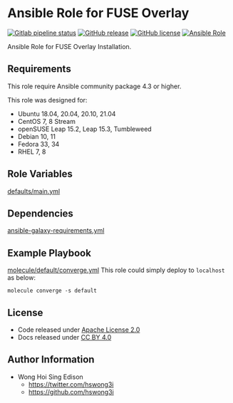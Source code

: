 # Ansible Role for FUSE Overlay

[![Gitlab pipeline status](https://img.shields.io/gitlab/pipeline/alvistack/ansible-role-fuse_overlayfs/master)](https://gitlab.com/alvistack/ansible-role-fuse_overlayfs/-/pipelines)
[![GitHub release](https://img.shields.io/github/release/alvistack/ansible-role-fuse_overlayfs.svg)](https://github.com/alvistack/ansible-role-fuse_overlayfs/releases)
[![GitHub license](https://img.shields.io/github/license/alvistack/ansible-role-fuse_overlayfs.svg)](https://github.com/alvistack/ansible-role-fuse_overlayfs/blob/master/LICENSE)
[![Ansible Role](https://img.shields.io/badge/galaxy-alvistack.fuse_overlayfs-blue.svg)](https://galaxy.ansible.com/alvistack/fuse_overlayfs)

Ansible Role for FUSE Overlay Installation.

## Requirements

This role require Ansible community package 4.3 or higher.

This role was designed for:

  - Ubuntu 18.04, 20.04, 20.10, 21.04
  - CentOS 7, 8 Stream
  - openSUSE Leap 15.2, Leap 15.3, Tumbleweed
  - Debian 10, 11
  - Fedora 33, 34
  - RHEL 7, 8

## Role Variables

[defaults/main.yml](defaults/main.yml)

## Dependencies

[ansible-galaxy-requirements.yml](ansible-galaxy-requirements.yml)

## Example Playbook

[molecule/default/converge.yml](molecule/default/converge.yml) This role could simply deploy to `localhost` as below:

    molecule converge -s default

## License

  - Code released under [Apache License 2.0](LICENSE)
  - Docs released under [CC BY 4.0](http://creativecommons.org/licenses/by/4.0/)

## Author Information

  - Wong Hoi Sing Edison
      - <https://twitter.com/hswong3i>
      - <https://github.com/hswong3i>
